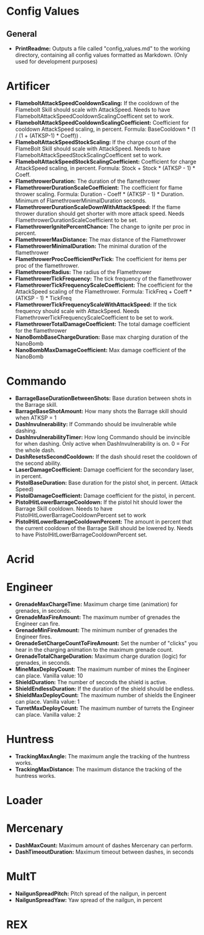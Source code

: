 # Config Values
## General
* **PrintReadme:** Outputs a file called "config_values.md" to the working directory, containing all config values formatted as Markdown. (Only used for development purposes)
# Artificer
* **FlameboltAttackSpeedCooldownScaling:** If the cooldown of the Flamebolt Skill should scale with AttackSpeed. Needs to have FlameboltAttackSpeedCooldownScalingCoefficent set to work.
* **FlameboltAttackSpeedCooldownScalingCoefficient:** Coefficient for cooldown AttackSpeed scaling, in percent. Formula: BaseCooldown * (1 / (1 + (ATKSP-1) * Coeff)) .
* **FlameboltAttackSpeedStockScaling:** If the charge count of the FlameBolt Skill should scale with AttackSpeed. Needs to have FlameboltAttackSpeedStockScalingCoefficent set to work.
* **FlameboltAttackSpeedStockScalingCoefficient:** Coefficient for charge AttackSpeed scaling, in percent. Formula: Stock + Stock * (ATKSP - 1) * Coeff.
* **FlamethrowerDuration:** The duration of the flamethrower
* **FlamethrowerDurationScaleCoefficient:** The coefficient for flame thrower scaling. Formula: Duration - Coeff * (ATKSP - 1) * Duration. Minimum of FlamethrowerMinimalDuration seconds.
* **FlamethrowerDurationScaleDownWithAttackSpeed:** If the flame thrower duration should get shorter with more attack speed. Needs FlamethrowerDurationScaleCoefficient to be set.
* **FlamethrowerIgnitePercentChance:** The change to ignite per proc in percent.
* **FlamethrowerMaxDistance:** The max distance of the Flamethrower
* **FlamethrowerMinimalDuration:** The minimal duration of the flamethrower
* **FlamethrowerProcCoefficientPerTick:** The coefficient for items per proc of the flamethrower.
* **FlamethrowerRadius:** The radius of the Flamethrower
* **FlamethrowerTickFrequency:** The tick frequency of the flamethrower
* **FlamethrowerTickFrequencyScaleCoefficient:** The coefficient for the AttackSpeed scaling of the Flamethrower. Formula: TickFreq + Coeff * (ATKSP - 1) * TickFreq
* **FlamethrowerTickFrequencyScaleWithAttackSpeed:** If the tick frequency should scale with AttackSpeed. Needs FlamethrowerTickFrequencyScaleCoefficient to be set to work.
* **FlamethrowerTotalDamageCoefficient:** The total damage coefficient for the flamethrower
* **NanoBombBaseChargeDuration:** Base max charging duration of the NanoBomb
* **NanoBombMaxDamageCoefficient:** Max damage coefficient of the NanoBomb
# Commando
* **BarrageBaseDurationBetweenShots:** Base duration between shots in the Barrage skill.
* **BarrageBaseShotAmount:** How many shots the Barrage skill should when ATKSP = 1
* **DashInvulnerability:** If Commando should be invulnerable while dashing.
* **DashInvulnerabilityTimer:** How long Commando should be invincible for when dashing. Only active when DashInvulnerability is on. 0 = For the whole dash.
* **DashResetsSecondCooldown:** If the dash should reset the cooldown of the second ability.
* **LaserDamageCoefficient:** Damage coefficient for the secondary laser, in percent.
* **PistolBaseDuration:** Base duration for the pistol shot, in percent. (Attack Speed)
* **PistolDamageCoefficient:** Damage coefficient for the pistol, in percent.
* **PistolHitLowerBarrageCooldown:** If the pistol hit should lower the Barrage Skill cooldown. Needs to have PistolHitLowerBarrageCooldownPercent set to work
* **PistolHitLowerBarrageCooldownPercent:** The amount in percent that the current cooldown of the Barrage Skill should be lowered by. Needs to have PistolHitLowerBarrageCooldownPercent set.
# Acrid
# Engineer
* **GrenadeMaxChargeTime:** Maximum charge time (animation) for grenades, in seconds.
* **GrenadeMaxFireAmount:** The maximum number of grenades the Engineer can fire.
* **GrenadeMinFireAmount:** The minimum number of grenades the Engineer fires.
* **GrenadeSetChargeCountToFireAmount:** Set the number of "clicks" you hear in the charging animation to the maximum grenade count.
* **GrenadeTotalChargeDuration:** Maximum charge duration (logic) for grenades, in seconds.
* **MineMaxDeployCount:** The maximum number of mines the Engineer can place. Vanilla value: 10
* **ShieldDuration:** The number of seconds the shield is active.
* **ShieldEndlessDuration:** If the duration of the shield should be endless.
* **ShieldMaxDeployCount:** The maximum number of shields the Engineer can place. Vanilla value: 1
* **TurretMaxDeployCount:** The maximum number of turrets the Engineer can place. Vanilla value: 2
# Huntress
* **TrackingMaxAngle:** The maximum angle the tracking of the huntress works.
* **TrackingMaxDistance:** The maximum distance the tracking of the huntress works.
# Loader
# Mercenary
* **DashMaxCount:** Maximum amount of dashes Mercenary can perform.
* **DashTimeoutDuration:** Maximum timeout between dashes, in seconds
# MultT
* **NailgunSpreadPitch:** Pitch spread of the nailgun, in percent
* **NailgunSpreadYaw:** Yaw spread of the nailgun, in percent
# REX
